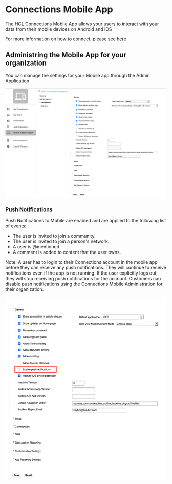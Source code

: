 # Connections Mobile App

The HCL Connections Mobile App allows your users to interact with your data from their mobile devices on Android and iOS

For more information on how to connect, please see [here](https://docs.collab.cloud/users/connections-mobile-app/)


## Administring the Mobile App for your organization

You can manage the settings for your Mobile app through the Admin Application

![ThreeThirds Admin App](/assets/images/admin/admin_app_mobile_admin.png)

### Push Notifications

Push Notifications to Mobile are enabled and are applied to the following list of events:

- The user is invited to join a community.
- The user is invited to join a person's network.
- A user is @mentioned.
- A comment is added to content that the user owns.

Note: A user has to login to their Connections account in the mobile app before they can receive any push notifications. They will continue to receive notifications even if the app is not running. If the user explicitly logs out, they will stop receiving push notifications for the account. 
Customers can disable push notifications using the Connections Mobile Administration for their organization.

![Disable Push Notifications](/assets/images/admin/mobile_admin_push_disable.png)